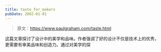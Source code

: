```yaml
---
title: taste_for_makers
pubDate: 2002-01-01
---
```


> 原文：https://www.paulgraham.com/taste.html 

            
这篇文章探讨了设计中的美学和品味。作者强调了好的设计不仅是技术上的优秀，更需要有审美品味和创造力。通过对美学的探